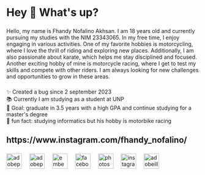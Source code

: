 <h1 align="left">Hey 👋 What's up?</h1>

###

<p align="left"></p>

###

<p align="left">Hello, my name is Fhandy Nofalino Akhsan. I am 18 years old and currently pursuing my studies with the NIM 23343065. In my free time, I enjoy engaging in various activities. One of my favorite hobbies is motorcycling, where I love the thrill of riding and exploring new places. Additionally, I am also passionate about karate, which helps me stay disciplined and focused. Another exciting hobby of mine is motorcycle racing, where I get to test my skills and compete with other riders. I am always looking for new challenges and opportunities to grow in these areas. </p>



###

<p align="left">✨ Created a bug since 2 september 2023<br>📚 Currently I am studying as a student at UNP<br>🎯 Goal: graduate in 3.5 years with a high GPA and continue studying for a master's degree<br>🎲 fun fact: studying informatics but his hobby is motorbike racing</p>

###

<h2 align="left">https://www.instagram.com/fhandy_nofalino/</h2>

###

<div align="left">
  <img src="https://skillicons.dev/icons?i=pr" height="40" alt="adobepremierepro logo"  />
  <img width="12" />
  <img src="https://skillicons.dev/icons?i=ps" height="40" alt="adobephotoshop logo"  />
  <img width="12" />
  <img src="https://cdn.jsdelivr.net/gh/devicons/devicon/icons/embeddedc/embeddedc-original.svg" height="40" alt="embeddedc logo"  />
  <img width="12" />
  <img src="https://cdn.jsdelivr.net/gh/devicons/devicon/icons/facebook/facebook-original.svg" height="40" alt="facebook logo"  />
  <img width="12" />
  <img src="https://cdn.jsdelivr.net/gh/devicons/devicon/icons/photoshop/photoshop-plain.svg" height="40" alt="photoshop logo"  />
  <img width="12" />
  <img src="https://cdn.simpleicons.org/instagram/E4405F" height="40" alt="instagram logo"  />
  <img width="12" />
  <img src="https://skillicons.dev/icons?i=ai" height="40" alt="adobeillustrator logo"  />
</div>

###

